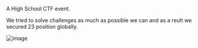 A High School CTF event.

We tried to solve challenges as much as possible we can and as a reult we secured 23 position globally.

![image](/assets/screencapture-ctf-hsctf-challenges-2019-06-08-12_20_54.png)
